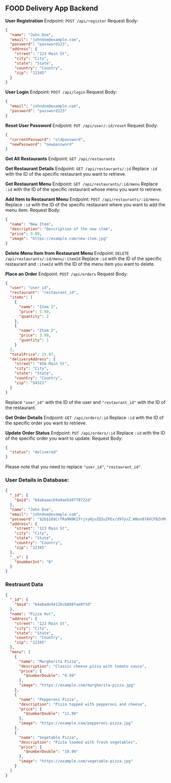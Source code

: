 ## FOOD Delivery App Backend

**User Registration**
Endpoint: `POST /api/register`
Request Body:
```json
{
  "name": "John Doe",
  "email": "johndoe@example.com",
  "password": "password123",
  "address": {
    "street": "123 Main St",
    "city": "City",
    "state": "State",
    "country": "Country",
    "zip": "12345"
  }
}
```

**User Login**
Endpoint: `POST /api/login`
Request Body:
```json
{
  "email": "johndoe@example.com",
  "password": "password123"
}
```

**Reset User Password**
Endpoint: `PUT /api/user/:id/reset`
Request Body:
```json
{
  "currentPassword": "oldpassword",
  "newPassword": "newpassword"
}
```

**Get All Restaurants**
Endpoint: `GET /api/restaurants`

**Get Restaurant Details**
Endpoint: `GET /api/restaurants/:id`
Replace `:id` with the ID of the specific restaurant you want to retrieve.

**Get Restaurant Menu**
Endpoint: `GET /api/restaurants/:id/menu`
Replace `:id` with the ID of the specific restaurant whose menu you want to retrieve.

**Add Item to Restaurant Menu**
Endpoint: `POST /api/restaurants/:id/menu`
Replace `:id` with the ID of the specific restaurant where you want to add the menu item.
Request Body:
```json
{
  "name": "New Item",
  "description": "Description of the new item",
  "price": 9.99,
  "image": "https://example.com/new-item.jpg"
}
```

**Delete Menu Item from Restaurant Menu**
Endpoint: `DELETE /api/restaurants/:id/menu/:itemId`
Replace `:id` with the ID of the specific restaurant and `:itemId` with the ID of the menu item you want to delete.

**Place an Order**
Endpoint: `POST /api/orders`
Request Body:
```json
{
  "user": "user_id",
  "restaurant": "restaurant_id",
  "items": [
    {
      "name": "Item 1",
      "price": 5.99,
      "quantity": 2
    },
    {
      "name": "Item 2",
      "price": 3.99,
      "quantity": 1
    }
  ],
  "totalPrice": 15.97,
  "deliveryAddress": {
    "street": "456 Main St",
    "city": "City",
    "state": "State",
    "country": "Country",
    "zip": "54321"
  }
}
```
Replace `"user_id"` with the ID of the user and `"restaurant_id"` with the ID of the restaurant.

**Get Order Details**
Endpoint: `GET /api/orders/:id`
Replace `:id` with the ID of the specific order you want to retrieve.

**Update Order Status**
Endpoint: `PUT /api/orders/:id`
Replace `:id` with the ID of the specific order you want to update.
Request Body:
```json
{
  "status": "delivered"
}
```

Please note that you need to replace `"user_id"`, `"restaurant_id"`.

### User Details in Database: 

```json
{
  "_id": {
    "$oid": "64abaaecb9a9ae5d47f8722d"
  },
  "name": "John Doe",
  "email": "johndoe@example.com",
  "password": "$2b$10$CrfRa9N9KIYrjsyNjuZQ2uIPEx/d97ysZ.W9on07AVCPBZnM6ntfy",
  "address": {
    "street": "123 Main St",
    "city": "City",
    "state": "State",
    "country": "Country",
    "zip": "12345"
  },
  "__v": {
    "$numberInt": "0"
  }
}
```
### Restraunt Data

```json
{
  "_id": {
    "$oid": "64abade9412bcb8887ae0f3d"
  },
  "name": "Pizza Hut",
  "address": {
    "street": "123 Main St",
    "city": "City",
    "state": "State",
    "country": "Country",
    "zip": "12345"
  },
  "menu": [
    {
      "name": "Margherita Pizza",
      "description": "Classic cheese pizza with tomato sauce",
      "price": {
        "$numberDouble": "9.99"
      },
      "image": "https://example.com/margherita-pizza.jpg"
    },
    {
      "name": "Pepperoni Pizza",
      "description": "Pizza topped with pepperoni and cheese",
      "price": {
        "$numberDouble": "11.99"
      },
      "image": "https://example.com/pepperoni-pizza.jpg"
    },
    {
      "name": "Vegetable Pizza",
      "description": "Pizza loaded with fresh vegetables",
      "price": {
        "$numberDouble": "10.99"
      },
      "image": "https://example.com/vegetable-pizza.jpg"
    }
  ]
}
```

